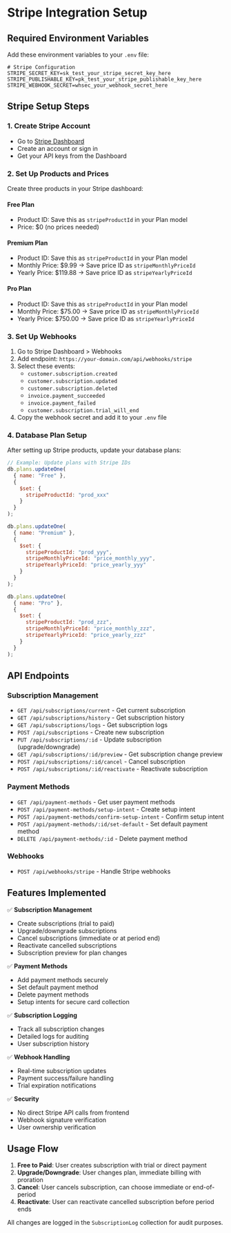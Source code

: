 # Stripe Integration Setup

## Required Environment Variables

Add these environment variables to your `.env` file:

```env
# Stripe Configuration
STRIPE_SECRET_KEY=sk_test_your_stripe_secret_key_here
STRIPE_PUBLISHABLE_KEY=pk_test_your_stripe_publishable_key_here
STRIPE_WEBHOOK_SECRET=whsec_your_webhook_secret_here
```

## Stripe Setup Steps

### 1. Create Stripe Account
- Go to [Stripe Dashboard](https://dashboard.stripe.com)
- Create an account or sign in
- Get your API keys from the Dashboard

### 2. Set Up Products and Prices
Create three products in your Stripe dashboard:

#### Free Plan
- Product ID: Save this as `stripeProductId` in your Plan model
- Price: $0 (no prices needed)

#### Premium Plan
- Product ID: Save this as `stripeProductId` in your Plan model
- Monthly Price: $9.99 → Save price ID as `stripeMonthlyPriceId`
- Yearly Price: $119.88 → Save price ID as `stripeYearlyPriceId`

#### Pro Plan
- Product ID: Save this as `stripeProductId` in your Plan model
- Monthly Price: $75.00 → Save price ID as `stripeMonthlyPriceId`
- Yearly Price: $750.00 → Save price ID as `stripeYearlyPriceId`

### 3. Set Up Webhooks
1. Go to Stripe Dashboard > Webhooks
2. Add endpoint: `https://your-domain.com/api/webhooks/stripe`
3. Select these events:
   - `customer.subscription.created`
   - `customer.subscription.updated`
   - `customer.subscription.deleted`
   - `invoice.payment_succeeded`
   - `invoice.payment_failed`
   - `customer.subscription.trial_will_end`
4. Copy the webhook secret and add it to your `.env` file

### 4. Database Plan Setup
After setting up Stripe products, update your database plans:

```javascript
// Example: Update plans with Stripe IDs
db.plans.updateOne(
  { name: "Free" },
  { 
    $set: { 
      stripeProductId: "prod_xxx" 
    } 
  }
);

db.plans.updateOne(
  { name: "Premium" },
  { 
    $set: { 
      stripeProductId: "prod_yyy",
      stripeMonthlyPriceId: "price_monthly_yyy",
      stripeYearlyPriceId: "price_yearly_yyy"
    } 
  }
);

db.plans.updateOne(
  { name: "Pro" },
  { 
    $set: { 
      stripeProductId: "prod_zzz",
      stripeMonthlyPriceId: "price_monthly_zzz",
      stripeYearlyPriceId: "price_yearly_zzz"
    } 
  }
);
```

## API Endpoints

### Subscription Management
- `GET /api/subscriptions/current` - Get current subscription
- `GET /api/subscriptions/history` - Get subscription history
- `GET /api/subscriptions/logs` - Get subscription logs
- `POST /api/subscriptions` - Create new subscription
- `PUT /api/subscriptions/:id` - Update subscription (upgrade/downgrade)
- `GET /api/subscriptions/:id/preview` - Get subscription change preview
- `POST /api/subscriptions/:id/cancel` - Cancel subscription
- `POST /api/subscriptions/:id/reactivate` - Reactivate subscription

### Payment Methods
- `GET /api/payment-methods` - Get user payment methods
- `POST /api/payment-methods/setup-intent` - Create setup intent
- `POST /api/payment-methods/confirm-setup-intent` - Confirm setup intent
- `POST /api/payment-methods/:id/set-default` - Set default payment method
- `DELETE /api/payment-methods/:id` - Delete payment method

### Webhooks
- `POST /api/webhooks/stripe` - Handle Stripe webhooks

## Features Implemented

✅ **Subscription Management**
- Create subscriptions (trial to paid)
- Upgrade/downgrade subscriptions
- Cancel subscriptions (immediate or at period end)
- Reactivate cancelled subscriptions
- Subscription preview for plan changes

✅ **Payment Methods**
- Add payment methods securely
- Set default payment method
- Delete payment methods
- Setup intents for secure card collection

✅ **Subscription Logging**
- Track all subscription changes
- Detailed logs for auditing
- User subscription history

✅ **Webhook Handling**
- Real-time subscription updates
- Payment success/failure handling
- Trial expiration notifications

✅ **Security**
- No direct Stripe API calls from frontend
- Webhook signature verification
- User ownership verification

## Usage Flow

1. **Free to Paid**: User creates subscription with trial or direct payment
2. **Upgrade/Downgrade**: User changes plan, immediate billing with proration
3. **Cancel**: User cancels subscription, can choose immediate or end-of-period
4. **Reactivate**: User can reactivate cancelled subscription before period ends

All changes are logged in the `SubscriptionLog` collection for audit purposes. 